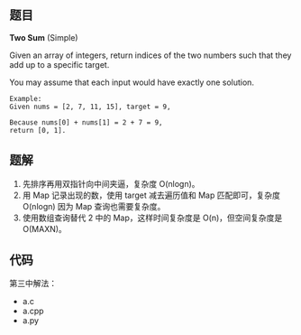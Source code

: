 ## 题目

**Two Sum** (Simple) 

Given an array of integers, return indices of the two numbers such that they add up to a specific target.

You may assume that each input would have exactly one solution.

```
Example:
Given nums = [2, 7, 11, 15], target = 9,

Because nums[0] + nums[1] = 2 + 7 = 9,
return [0, 1].
```

## 题解

1. 先排序再用双指针向中间夹逼，复杂度 O(nlogn)。
2. 用 Map 记录出现的数，使用 target 减去遍历值和 Map 匹配即可，复杂度 O(nlogn) 因为 Map 查询也需要复杂度。
3. 使用数组查询替代 2 中的 Map，这样时间复杂度是 O(n)，但空间复杂度是 O(MAXN)。


## 代码

第三中解法：

- a.c
- a.cpp
- a.py
